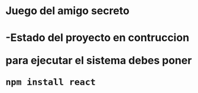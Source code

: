 <h1> Juego del amigo secreto<h1>

 -Estado del proyecto en contruccion

para ejecutar el sistema debes poner

````npm install react````
